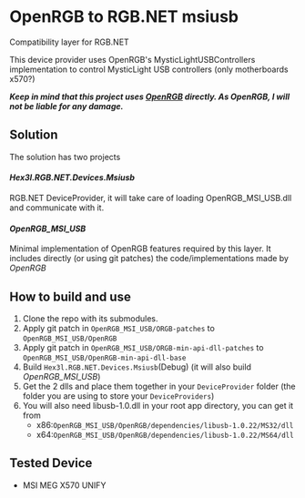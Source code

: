 # OpenRGB to RGB.NET msiusb
Compatibility layer for RGB.NET

This device provider uses OpenRGB's MysticLightUSBControllers implementation to control MysticLight USB controllers (only motherboards x570?)

**_Keep in mind that this project uses [OpenRGB](https://gitlab.com/CalcProgrammer1/OpenRGB) directly. As OpenRGB, I will not be liable for any damage._**

## Solution

The solution has two projects

#### _Hex3l.RGB.NET.Devices.Msiusb_
RGB.NET DeviceProvider, it will take care of loading OpenRGB_MSI_USB.dll and communicate with it.

#### _OpenRGB_MSI_USB_
Minimal implementation of OpenRGB features required by this layer. It includes directly (or using git patches) the code/implementations made by _OpenRGB_


## How to build and use

1. Clone the repo with its submodules.
2. Apply git patch in `OpenRGB_MSI_USB/ORGB-patches` to `OpenRGB_MSI_USB/OpenRGB`
3. Apply git patch in `OpenRGB_MSI_USB/ORGB-min-api-dll-patches` to `OpenRGB_MSI_USB/OpenRGB-min-api-dll-base`
4. Build `Hex3l.RGB.NET.Devices.Msiusb`(Debug) (it will also build _OpenRGB_MSI_USB_)
5. Get the 2 dlls and place them together in your `DeviceProvider` folder (the folder you are using to store your `DeviceProviders`)
6. You will also need libusb-1.0.dll in your root app directory, you can get it from 
   - x86:`OpenRGB_MSI_USB/OpenRGB/dependencies/libusb-1.0.22/MS32/dll`
   - x64:`OpenRGB_MSI_USB/OpenRGB/dependencies/libusb-1.0.22/MS64/dll`


## Tested Device

 - MSI MEG X570 UNIFY
